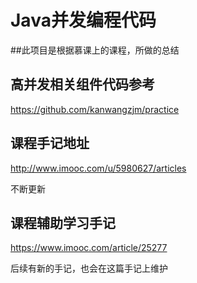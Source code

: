 # Java并发编程代码
##此项目是根据慕课上的课程，所做的总结

## 高并发相关组件代码参考

https://github.com/kanwangzjm/practice


## 课程手记地址

http://www.imooc.com/u/5980627/articles

不断更新

## 课程辅助学习手记

https://www.imooc.com/article/25277

后续有新的手记，也会在这篇手记上维护


